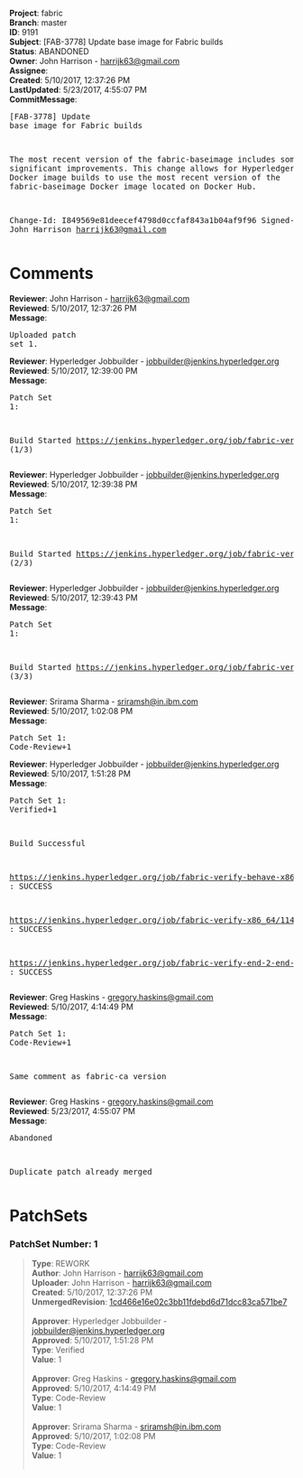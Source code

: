 <strong>Project</strong>: fabric<br><strong>Branch</strong>: master<br><strong>ID</strong>: 9191<br><strong>Subject</strong>: [FAB-3778] Update base image for Fabric builds<br><strong>Status</strong>: ABANDONED<br><strong>Owner</strong>: John Harrison - harrijk63@gmail.com<br><strong>Assignee</strong>:<br><strong>Created</strong>: 5/10/2017, 12:37:26 PM<br><strong>LastUpdated</strong>: 5/23/2017, 4:55:07 PM<br><strong>CommitMessage</strong>:<br><pre>[FAB-3778] Update base image for Fabric builds

The most recent version of the fabric-baseimage
includes some significant improvements. This change
allows for Hyperledger Fabric Docker image builds
to use the most recent version of the
fabric-baseimage Docker image located on Docker Hub.

Change-Id: I849569e81deecef4798d0ccfaf843a1b04af9f96
Signed-off-by: John Harrison <harrijk63@gmail.com>
</pre><h1>Comments</h1><strong>Reviewer</strong>: John Harrison - harrijk63@gmail.com<br><strong>Reviewed</strong>: 5/10/2017, 12:37:26 PM<br><strong>Message</strong>: <pre>Uploaded patch set 1.</pre><strong>Reviewer</strong>: Hyperledger Jobbuilder - jobbuilder@jenkins.hyperledger.org<br><strong>Reviewed</strong>: 5/10/2017, 12:39:00 PM<br><strong>Message</strong>: <pre>Patch Set 1:

Build Started https://jenkins.hyperledger.org/job/fabric-verify-behave-x86_64/5469/ (1/3)</pre><strong>Reviewer</strong>: Hyperledger Jobbuilder - jobbuilder@jenkins.hyperledger.org<br><strong>Reviewed</strong>: 5/10/2017, 12:39:38 PM<br><strong>Message</strong>: <pre>Patch Set 1:

Build Started https://jenkins.hyperledger.org/job/fabric-verify-x86_64/11410/ (2/3)</pre><strong>Reviewer</strong>: Hyperledger Jobbuilder - jobbuilder@jenkins.hyperledger.org<br><strong>Reviewed</strong>: 5/10/2017, 12:39:43 PM<br><strong>Message</strong>: <pre>Patch Set 1:

Build Started https://jenkins.hyperledger.org/job/fabric-verify-end-2-end-x86_64/2940/ (3/3)</pre><strong>Reviewer</strong>: Srirama Sharma - sriramsh@in.ibm.com<br><strong>Reviewed</strong>: 5/10/2017, 1:02:08 PM<br><strong>Message</strong>: <pre>Patch Set 1: Code-Review+1</pre><strong>Reviewer</strong>: Hyperledger Jobbuilder - jobbuilder@jenkins.hyperledger.org<br><strong>Reviewed</strong>: 5/10/2017, 1:51:28 PM<br><strong>Message</strong>: <pre>Patch Set 1: Verified+1

Build Successful 

https://jenkins.hyperledger.org/job/fabric-verify-behave-x86_64/5469/ : SUCCESS

https://jenkins.hyperledger.org/job/fabric-verify-x86_64/11410/ : SUCCESS

https://jenkins.hyperledger.org/job/fabric-verify-end-2-end-x86_64/2940/ : SUCCESS</pre><strong>Reviewer</strong>: Greg Haskins - gregory.haskins@gmail.com<br><strong>Reviewed</strong>: 5/10/2017, 4:14:49 PM<br><strong>Message</strong>: <pre>Patch Set 1: Code-Review+1

Same comment as fabric-ca version</pre><strong>Reviewer</strong>: Greg Haskins - gregory.haskins@gmail.com<br><strong>Reviewed</strong>: 5/23/2017, 4:55:07 PM<br><strong>Message</strong>: <pre>Abandoned

Duplicate patch already merged</pre><h1>PatchSets</h1><h3>PatchSet Number: 1</h3><blockquote><strong>Type</strong>: REWORK<br><strong>Author</strong>: John Harrison - harrijk63@gmail.com<br><strong>Uploader</strong>: John Harrison - harrijk63@gmail.com<br><strong>Created</strong>: 5/10/2017, 12:37:26 PM<br><strong>UnmergedRevision</strong>: [1cd466e16e02c3bb11fdebd6d71dcc83ca571be7](https://github.com/hyperledger-gerrit-archive/fabric/commit/1cd466e16e02c3bb11fdebd6d71dcc83ca571be7)<br><br><strong>Approver</strong>: Hyperledger Jobbuilder - jobbuilder@jenkins.hyperledger.org<br><strong>Approved</strong>: 5/10/2017, 1:51:28 PM<br><strong>Type</strong>: Verified<br><strong>Value</strong>: 1<br><br><strong>Approver</strong>: Greg Haskins - gregory.haskins@gmail.com<br><strong>Approved</strong>: 5/10/2017, 4:14:49 PM<br><strong>Type</strong>: Code-Review<br><strong>Value</strong>: 1<br><br><strong>Approver</strong>: Srirama Sharma - sriramsh@in.ibm.com<br><strong>Approved</strong>: 5/10/2017, 1:02:08 PM<br><strong>Type</strong>: Code-Review<br><strong>Value</strong>: 1<br><br></blockquote>